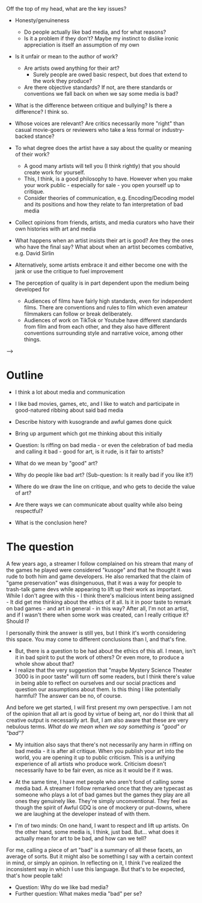 
Off the top of my head, what are the key issues?
- Honesty/genuineness
  - Do people actually like bad media, and for what reasons?
  - Is it a problem if they don't? Maybe my instinct to dislike ironic appreciation is itself an assumption of my own
- Is it unfair or mean to the author of work?
  - Are artists owed anything for their art?
    - Surely people are owed basic respect, but does that extend to the work they produce?
  - Are there objective standards? If not, are there standards or conventions we fall back on when we say some media is bad?
- What is the difference between critique and bullying? Is there a difference? I think so.
- Whose voices are relevant? Are critics necessarily more "right" than casual movie-goers or reviewers who take a less formal or industry-backed stance?
- To what degree does the artist have a say about the quality or meaning of their work?
  - A good many artists will tell you (I think rightly) that you should create work for yourself.
  - This, I think, is a good philosophy to have. However when you make your work public - especially for sale - you open yourself up to critique.
  - Consider theories of communication, e.g. Encoding/Decoding model and its positions and how they relate to fan interpretation of bad media

- Collect opinions from friends, artists, and media curators who have their own histories with art and media

- What happens when an artist insists their art is good? Are they the ones who have the final say? What about when an artist becomes combative, e.g. David Sirlin
- Alternatively, some artists embrace it and either become one with the jank or use the critique to fuel improvement

- The perception of quality is in part dependent upon the medium being developed for
  - Audiences of films have fairly high standards, even for independent films. There are conventions and rules to film which even amateur filmmakers can follow or break deliberately.
  - Audiences of work on TikTok or Youtube have different standards from film and from each other, and they also have different conventions surrounding style and narrative voice, among other things.

-->

# Outline
- I think a lot about media and communication
- I like bad movies, games, etc, and I like to watch and participate in good-natured ribbing about said bad media
- Describe history with kusogrande and awful games done quick
- Bring up argument which got me thinking about this initially
- Question: Is riffing on bad media - or even the celebration of bad media and calling it bad - good for art, is it rude, is it fair to artists?

- What do we mean by "good" art?

- Why do people like bad art? (Sub-question: Is it really bad if you like it?)

- Where do we draw the line on critique, and who gets to decide the value of art?

- Are there ways we can communicate about quality while also being respectful?

- What is the conclusion here?


<!-- Save this for a later post about ethics -->
# The question
A few years ago, a streamer I follow complained on his stream that many of the games he played were considered "kusoge" and that he thought it was rude to both him and game developers. He also remarked that the claim of "game preservation" was disingenuous, that it was a way for people to trash-talk game devs while appearing to lift up their work as important. While I don't agree with this - I think there's malicious intent being assigned - It did get me thinking about the ethics of it all. Is it in poor taste to remark on bad games - and art in general - in this way? After all, I'm not an artist, and if I wasn't there when some work was created, can I really critique it? Should I?

I personally think the answer is still yes, but I think it's worth considering this space. You may come to different conclusions than I, and that's fine.

- But, there is a question to be had about the ethics of this all. I mean, isn't it in bad spirit to put the work of others? Or even more, to produce a whole show about that?
- I realize that the very suggestion that "maybe Mystery Science Theater 3000 is in poor taste" will turn off some readers, but I think there's value in being able to reflect on ourselves and our social practices and question our assumptions about them. Is this thing I like potentially harmful? The answer can be no, of course.

And before we get started, I will first present my own perspective. I am not of the opinion that all art is good by virtue of being art, nor do I think that all creative output is necessarily art. But, I am also aware that these are very nebulous terms. _What do we mean when we say something is "good" or "bad"?_
- My intuition also says that there's not necessarily any harm in riffing on bad media - it is after all critique. When you publish your art into the world, you are opening it up to public criticism. This is a unifying experience of all artists who produce work. Criticism doesn't necessarily have to be fair even, as nice as it would be if it was.

- At the same time, I have met people who aren't fond of calling some media bad. A streamer I follow remarked once that they are typecast as someone who plays a lot of bad games but the games they play are all ones they genuinely like. They're simply unconventional. They feel as though the spirit of Awful GDQ is one of mockery or put-downs, where we are laughing at the developer instead of with them.

- I'm of two minds: On one hand, I want to respect and lift up artists. On the other hand, some media is, I think, just bad. But... what does it actually mean for art to be bad, and how can we tell?

For me, calling a piece of art "bad" is a summary of all these facets, an average of sorts. But it might also be something I say with a certain context in mind, or simply an opinion. In reflecting on it, I think I've realized the inconsistent way in which I use this language. But that's to be expected, that's how people talk!

- Question: Why do we like bad media?
- Further question: What makes media "bad" per se?
